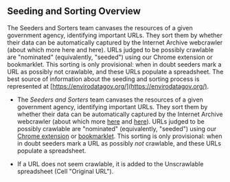 ## Seeding and Sorting Overview

The Seeders and Sorters team canvases the resources of a given government agency, identifying important URLs. They sort them by whether their data can be automatically captured by the Internet Archive webcrawler (about which more here and here). URLs judged to be possibly crawlable are "nominated" (equivalently, "seeded") using our Chrome extension or bookmarklet. This sorting is only provisional: when in doubt seeders mark a URL as possibly not crawlable, and these URLs populate a spreadsheet.
The best source of information about the seeding and sorting process is represented at [https://envirodatagov.org/](https://envirodatagov.org/).


* The *Seeders and Sorters* team canvases the resources of a given government
  agency, identifying important URLs. They sort them by whether their data
  can be automatically captured by the Internet Archive webcrawler (about which
  more
  [here](https://docs.google.com/document/d/1PeWefW2toThs-Pbw0CMv2us7wxQI0gRrP1LGuwMp_UQ/edit)
  and
  [here](https://docs.google.com/document/d/1qpuNCmBmu4KcsS_hE2srewcCiP4f9P5cCyDfHmsSAVU/edit)).
  URLs judged to be possibly crawlable are "nominated" (equivalently, "seeded")
  using our
  [Chrome extension](https://chrome.google.com/webstore/detail/nominationtool/abjpihafglmijnkkoppbookfkkanklok)
  or
  [bookmarklet](http://digital2.library.unt.edu/nomination/eth2016/about/).
  This sorting is only provisional: when in doubt seeders mark a URL as possibly
  *not* crawlable, and these URLs populate a spreadsheet.
  
* If a URL does not seem crawlable, it is added to the Unscrawlable spreadsheet (Cell "Original URL").
